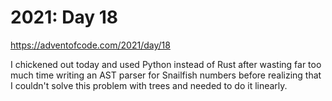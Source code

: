 # 2021: Day 18

https://adventofcode.com/2021/day/18

I chickened out today and used Python instead of Rust after wasting far too much
time writing an AST parser for Snailfish numbers before realizing that I
couldn't solve this problem with trees and needed to do it linearly.
